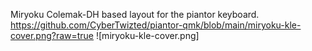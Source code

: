 Miryoku Colemak-DH based layout for the piantor keyboard.
https://github.com/CyberTwizted/piantor-qmk/blob/main/miryoku-kle-cover.png?raw=true
![miryoku-kle-cover.png]
